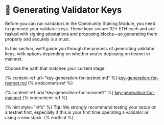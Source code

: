 # 🔑 Generating Validator Keys

Before you can run validators in the Community Staking Module, you need to generate your validator keys. These keys secure 32+ ETH each and are tasked with signing attestations and proposing blocks—so generating them properly and securely is a must.

In this section, we’ll guide you through the process of generating validator keys, with options depending on whether you're deploying on testnet or mainnet.

Choose the path that matches your current stage:

{% content-ref url="key-generation-for-testnet.md" %}
[key-generation-for-testnet.md](key-generation-for-testnet.md)
{% endcontent-ref %}

{% content-ref url="key-generation-for-mainnet/" %}
[key-generation-for-mainnet](key-generation-for-mainnet/)
{% endcontent-ref %}

{% hint style="info" %}
**Tip:** We strongly recommend testing your setup on a testnet first, especially if this is your first time operating a validator or using a new stack.
{% endhint %}
